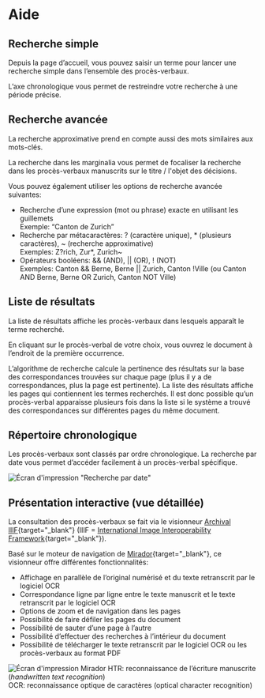 # Aide

## Recherche simple

Depuis la page d’accueil, vous pouvez saisir un terme pour lancer une recherche simple dans l’ensemble des procès-verbaux.

L’axe chronologique vous permet de restreindre votre recherche à une période précise.

## Recherche avancée

La recherche approximative prend en compte aussi des mots similaires aux mots-clés.

La recherche dans les marginalia vous permet de focaliser la recherche dans les procès-verbaux manuscrits sur le titre / l'objet des décisions.

Vous pouvez également utiliser les options de recherche avancée suivantes:

- Recherche d’une expression (mot ou phrase) exacte en utilisant les guillemets\
Exemple: “Canton de Zurich”
- Recherche par métacaractères: ? (caractère unique), * (plusieurs caractères), ~ (recherche approximative)\
Exemples: Z?rich, Zur*, Zurich~
- Opérateurs booléens: && (AND), || (OR), ! (NOT)\
Exemples: Canton && Berne, Berne || Zurich, Canton !Ville (ou Canton AND Berne, Berne OR Zurich, Canton NOT Ville)

## Liste de résultats

La liste de résultats affiche les procès-verbaux dans lesquels apparaît le terme recherché.

En cliquant sur le procès-verbal de votre choix, vous ouvrez le document à l’endroit de la première occurrence.

L’algorithme de recherche calcule la pertinence des résultats sur la base des correspondances trouvées sur chaque page (plus il y a de correspondances, plus la page est pertinente). La liste des résultats affiche les pages qui contiennent les termes recherchés. Il est donc possible qu’un procès-verbal apparaisse plusieurs fois dans la liste si le système a trouvé des correspondances sur différentes pages du même document.

## Répertoire chronologique

Les procès-verbaux sont classés par ordre chronologique. La recherche par date vous permet d’accéder facilement à un procès-verbal spécifique.

![Écran d'impression "Recherche par date"](/md/assets/fr-scrn-browser.png)

## Présentation interactive (vue détaillée)

La consultation des procès-verbaux se fait via le visionneur [Archival IIIF](https://archival-iiif.github.io/){target="_blank"} (IIIF = [International Image Interoperability Framework](https://de.wikipedia.org/wiki/International_Image_Interoperability_Framework){target="_blank"}).

Basé sur le moteur de navigation de [Mirador](https://projectmirador.org/){target="_blank"}, ce visionneur offre différentes fonctionnalités:

- Affichage en parallèle de l’original numérisé et du texte retranscrit par le logiciel OCR
- Correspondance ligne par ligne entre le texte manuscrit et le texte retranscrit par le logiciel OCR
- Options de zoom et de navigation dans les pages
- Possibilité de faire défiler les pages du document
- Possibilité de sauter d’une page à l’autre
- Possibilité d’effectuer des recherches à l’intérieur du document
- Possibilité de télécharger le texte retranscrit par le logiciel OCR ou les procès-verbaux au format PDF

![Écran d'impression Mirador](/md/assets/fr-scrn-mirador.png)
HTR: reconnaissance de l’écriture manuscrite (*handwritten text recognition*)\
OCR: reconnaissance optique de caractères (optical character recognition)
